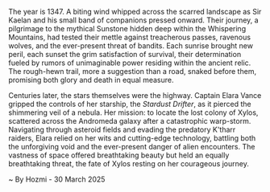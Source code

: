 
The year is 1347.  A biting wind whipped across the scarred landscape as Sir Kaelan and his small band of companions pressed onward.  Their journey, a pilgrimage to the mythical Sunstone hidden deep within the Whispering Mountains, had tested their mettle against treacherous passes, ravenous wolves, and the ever-present threat of bandits. Each sunrise brought new peril, each sunset the grim satisfaction of survival, their determination fueled by rumors of unimaginable power residing within the ancient relic.  The rough-hewn trail, more a suggestion than a road, snaked before them, promising both glory and death in equal measure.

Centuries later, the stars themselves were the highway.  Captain Elara Vance gripped the controls of her starship, the *Stardust Drifter*, as it pierced the shimmering veil of a nebula. Her mission: to locate the lost colony of Xylos, scattered across the Andromeda galaxy after a catastrophic warp-storm. Navigating through asteroid fields and evading the predatory K'tharr raiders, Elara relied on her wits and cutting-edge technology, battling both the unforgiving void and the ever-present danger of alien encounters. The vastness of space offered breathtaking beauty but held an equally breathtaking threat, the fate of Xylos resting on her courageous journey.

~ By Hozmi - 30 March 2025
